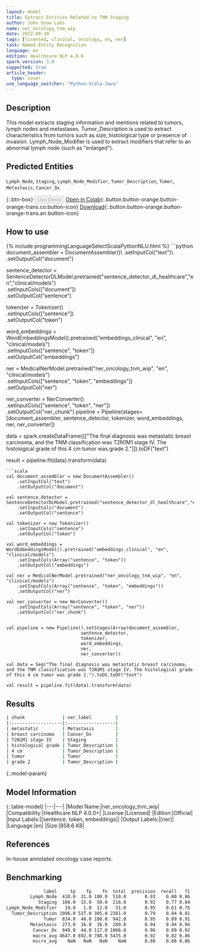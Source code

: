 ```yaml
---
layout: model
title: Extract Entities Related to TNM Staging
author: John Snow Labs
name: ner_oncology_tnm_wip
date: 2022-09-30
tags: [licensed, clinical, oncology, en, ner]
task: Named Entity Recognition
language: en
edition: Healthcare NLP 4.0.0
spark_version: 3.0
supported: true
article_header:
  type: cover
use_language_switcher: "Python-Scala-Java"
---
```


## Description

This model extracts staging information and mentions related to tumors, lymph nodes and metastases. Tumor_Description is used to extract characteristics from tumors such as size, histological type or presence of invasion. Lymph_Node_Modifier is used to extract modifiers that refer to an abnormal lymph node (such as "enlarged").

## Predicted Entities

`Lymph_Node`, `Staging`, `Lymph_Node_Modifier`, `Tumor_Description`, `Tumor`, `Metastasis`, `Cancer_Dx`

{:.btn-box}
<button class="button button-orange" disabled>Live Demo</button>
[Open in Colab](https://colab.research.google.com/github/JohnSnowLabs/spark-nlp-workshop/blob/master/tutorials/Certification_Trainings/Healthcare/27.Oncology_Model.ipynb){:.button.button-orange.button-orange-trans.co.button-icon}
[Download](https://s3.amazonaws.com/auxdata.johnsnowlabs.com/clinical/models/ner_oncology_tnm_wip_en_4.0.0_3.0_1664561705395.zip){:.button.button-orange.button-orange-trans.arr.button-icon}

## How to use



<div class="tabs-box" markdown="1">
{% include programmingLanguageSelectScalaPythonNLU.html %}
```python
document_assembler = DocumentAssembler()\
    .setInputCol("text")\
    .setOutputCol("document")

sentence_detector = SentenceDetectorDLModel.pretrained("sentence_detector_dl_healthcare","en","clinical/models")\
    .setInputCols(["document"])\
    .setOutputCol("sentence")

tokenizer = Tokenizer() \
    .setInputCols(["sentence"]) \
    .setOutputCol("token")

word_embeddings = WordEmbeddingsModel().pretrained("embeddings_clinical", "en", "clinical/models")\
    .setInputCols(["sentence", "token"]) \
    .setOutputCol("embeddings")                

ner = MedicalNerModel.pretrained("ner_oncology_tnm_wip", "en", "clinical/models") \
    .setInputCols(["sentence", "token", "embeddings"]) \
    .setOutputCol("ner")

ner_converter = NerConverter() \
    .setInputCols(["sentence", "token", "ner"]) \
    .setOutputCol("ner_chunk")
pipeline = Pipeline(stages=[document_assembler,
                            sentence_detector,
                            tokenizer,
                            word_embeddings,
                            ner,
                            ner_converter])

data = spark.createDataFrame([["The final diagnosis was metastatic breast carcinoma, and the TNM classification was T2N1M1 stage IV. The histological grade of this 4 cm tumor was grade 2."]]).toDF("text")

result = pipeline.fit(data).transform(data)
```
```scala
val document_assembler = new DocumentAssembler()
    .setInputCol("text")
    .setOutputCol("document")
    
val sentence_detector = SentenceDetectorDLModel.pretrained("sentence_detector_dl_healthcare","en","clinical/models")
    .setInputCols("document")
    .setOutputCol("sentence")
    
val tokenizer = new Tokenizer()
    .setInputCols("sentence")
    .setOutputCol("token")
    
val word_embeddings = WordEmbeddingsModel().pretrained("embeddings_clinical", "en", "clinical/models")
    .setInputCols(Array("sentence", "token"))
    .setOutputCol("embeddings")                
    
val ner = MedicalNerModel.pretrained("ner_oncology_tnm_wip", "en", "clinical/models")
    .setInputCols(Array("sentence", "token", "embeddings"))
    .setOutputCol("ner")
    
val ner_converter = new NerConverter()
    .setInputCols(Array("sentence", "token", "ner"))
    .setOutputCol("ner_chunk")

        
val pipeline = new Pipeline().setStages(Array(document_assembler,
                            sentence_detector,
                            tokenizer,
                            word_embeddings,
                            ner,
                            ner_converter))    

val data = Seq("The final diagnosis was metastatic breast carcinoma, and the TNM classification was T2N1M1 stage IV. The histological grade of this 4 cm tumor was grade 2.").toDS.toDF("text")

val result = pipeline.fit(data).transform(data)
```
</div>

## Results

```bash
| chunk              | ner_label         |
|:-------------------|:------------------|
| metastatic         | Metastasis        |
| breast carcinoma   | Cancer_Dx         |
| T2N1M1 stage IV    | Staging           |
| histological grade | Tumor_Description |
| 4 cm               | Tumor_Description |
| tumor              | Tumor             |
| grade 2            | Tumor_Description |
```

{:.model-param}
## Model Information

{:.table-model}
|---|---|
|Model Name:|ner_oncology_tnm_wip|
|Compatibility:|Healthcare NLP 4.0.0+|
|License:|Licensed|
|Edition:|Official|
|Input Labels:|[sentence, token, embeddings]|
|Output Labels:|[ner]|
|Language:|en|
|Size:|858.6 KB|

## References

In-house annotated oncology case reports.

## Benchmarking

```bash
              label     tp    fp    fn  total  precision  recall   f1
         Lymph_Node  410.0  31.0 100.0  510.0       0.93    0.80 0.86
            Staging  166.0  15.0  50.0  216.0       0.92    0.77 0.84
Lymph_Node_Modifier   19.0   1.0  12.0   31.0       0.95    0.61 0.75
  Tumor_Description 1996.0 537.0 385.0 2381.0       0.79    0.84 0.81
              Tumor  834.0  48.0 108.0  942.0       0.95    0.89 0.91
         Metastasis  273.0  16.0  16.0  289.0       0.94    0.94 0.94
          Cancer_Dx  949.0  44.0 117.0 1066.0       0.96    0.89 0.92
          macro_avg 4647.0 692.0 788.0 5435.0       0.92    0.82 0.86
          micro_avg    NaN   NaN   NaN    NaN       0.88    0.86 0.86
```

